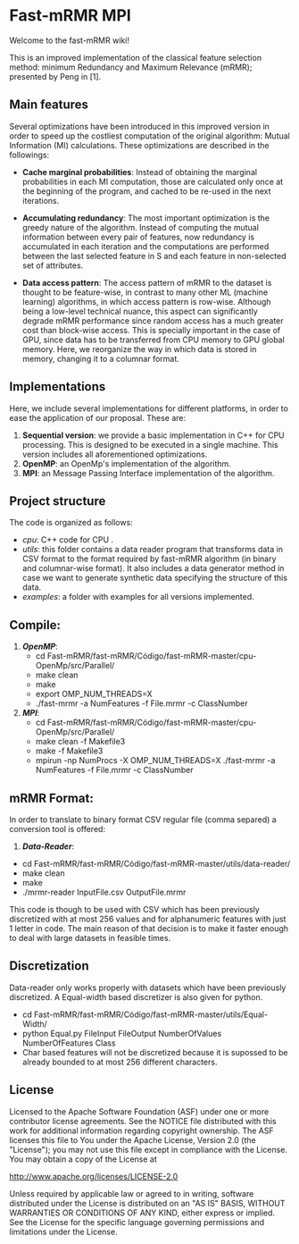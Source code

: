 # Fast-mRMR MPI
Welcome to the fast-mRMR wiki!

This is an improved implementation of the classical feature selection method: minimum Redundancy and Maximum Relevance (mRMR); presented by Peng in [1]. 

## Main features

Several optimizations have been introduced in this improved version in order to speed up the costliest computation of the original algorithm: Mutual Information (MI) calculations. These optimizations are described in the followings: 

- **Cache marginal probabilities**: Instead of obtaining the marginal probabilities in each MI computation, those are calculated only once at the beginning of the program, and cached to be re-used in the next iterations.

- **Accumulating redundancy**: The most important optimization is the greedy nature of the algorithm. Instead of computing the mutual information between every pair of features, now redundancy is accumulated in each iteration and the computations are performed between the last selected feature in S and each feature in non-selected set of attributes. 

- **Data access pattern**: The access pattern of mRMR to the dataset is thought to be feature-wise, in contrast to many other ML (machine learning) algorithms, in which access pattern is row-wise. Although being a low-level technical nuance, this aspect can significantly degrade mRMR performance since random access has a much greater cost than block-wise access. This is specially important in the case of GPU, since data has to be transferred from CPU memory to GPU global memory. Here, we reorganize the way in which data is stored in memory, changing it to a columnar format.

## Implementations

Here, we include several implementations for different platforms, in order to ease the application of our proposal. These are: 

1. **Sequential version**: we provide a basic implementation in C++ for CPU processing. This is designed to be executed in a single machine. This version includes all aforementioned optimizations.
2. **OpenMP**: an OpenMp's implementation of the algorithm.
3. **MPI**: an Message Passing Interface implementation of the algorithm.


## Project structure

The code is organized as follows:

* _cpu_: C++ code for CPU .
* _utils_: this folder contains a data reader program that transforms data in CSV format to the format required by fast-mRMR algorithm (in binary and columnar-wise format). It also includes a data generator method in case we want to generate synthetic data specifying the structure of this data.
* _examples_: a folder with examples for all versions implemented.   

 ## Compile:

1. ***OpenMP***: 
   * cd Fast-mRMR/fast-mRMR/Código/fast-mRMR-master/cpu-OpenMp/src/Parallel/
   * make clean
   * make
   * export OMP_NUM_THREADS=X
   * ./fast-mrmr -a NumFeatures -f File.mrmr -c ClassNumber
2. ***MPI***:
   * cd Fast-mRMR/fast-mRMR/Código/fast-mRMR-master/cpu-OpenMp/src/Parallel/
   * make clean -f Makefile3
   * make -f Makefile3
   * mpirun -np NumProcs -X OMP_NUM_THREADS=X ./fast-mrmr -a NumFeatures -f File.mrmr -c ClassNumber
   
## mRMR Format:

In order to translate to binary format CSV regular file (comma separed) a conversion tool is offered:
1. ***Data-Reader***: 
  * cd Fast-mRMR/fast-mRMR/Código/fast-mRMR-master/utils/data-reader/
  * make clean
  * make
  * ./mrmr-reader InputFile.csv OutputFile.mrmr

This code is though to be used with CSV which has been previously discretized with at most 256 values and for alphanumeric features with just 1 letter in code. The main reason of that decision is to make it faster enough to deal with large datasets in feasible times.

## Discretization

Data-reader only works properly with datasets which have been previously discretized. A Equal-width based discretizer is also given for python.
  * cd Fast-mRMR/fast-mRMR/Código/fast-mRMR-master/utils/Equal-Width/
  * python Equal.py FileInput FileOutput NumberOfValues NumberOfFeatures Class
  * Char based features will not be discretized because it is supossed to be already bounded to at most 256 different characters.

## License

Licensed to the Apache Software Foundation (ASF) under one or more contributor license agreements. See the NOTICE file distributed with this work for additional information regarding copyright ownership. The ASF licenses this file to You under the Apache License, Version 2.0 (the "License"); you may not use this file except in compliance with the License.  You may obtain a copy of the License at

http://www.apache.org/licenses/LICENSE-2.0

Unless required by applicable law or agreed to in writing, software distributed under the License is distributed on an "AS IS" BASIS, WITHOUT WARRANTIES OR CONDITIONS OF ANY KIND, either express or implied. See the License for the specific language governing permissions and limitations under the License.
